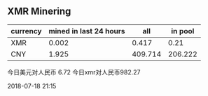 ## XMR Minering

|currency|mined in last 24 hours|all|in pool|
|---|---|---|---|
|XMR|0.002|0.417|0.21|
|CNY|1.925|409.714|206.222|

今日美元对人民币 6.72	今日xmr对人民币982.27


2018-07-18 21:15
